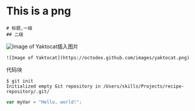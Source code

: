 # This is a png
```
# 标题,一级
## 二级
```
![Image of Yaktocat](https://octodex.github.com/images/yaktocat.png)插入图片
```
![Image of Yaktocat](https://octodex.github.com/images/yaktocat.png)
```
代码块
```
$ git init
Initialized empty Git repository in /Users/skills/Projects/recipe-repository/.git/
```
``` javascript
var myVar = "Hello, world!";
```
